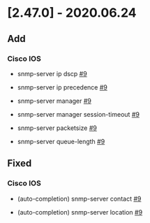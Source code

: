 # [2.47.0] - 2020.06.24

## Add

### Cisco IOS

* snmp-server ip dscp [#9](https://github.com/heyglen/network_tech/issues/9)

* snmp-server ip precedence [#9](https://github.com/heyglen/network_tech/issues/9)

* snmp-server manager [#9](https://github.com/heyglen/network_tech/issues/9)

* snmp-server manager session-timeout [#9](https://github.com/heyglen/network_tech/issues/9)

* snmp-server packetsize [#9](https://github.com/heyglen/network_tech/issues/9)

* snmp-server queue-length [#9](https://github.com/heyglen/network_tech/issues/9)

## Fixed

### Cisco IOS

* (auto-completion) snmp-server contact [#9](https://github.com/heyglen/network_tech/issues/9)

* (auto-completion) snmp-server location [#9](https://github.com/heyglen/network_tech/issues/9)